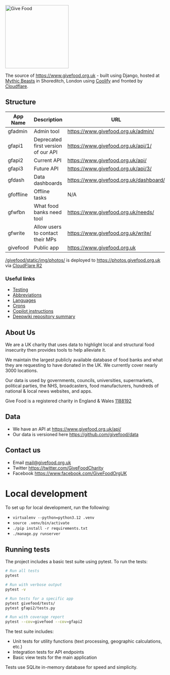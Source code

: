 <img width="200" alt="Give Food" src="https://github.com/givefood/givefood/assets/763913/0b5033f6-a5be-467a-87e4-79b5c33810af"><br>


The source of https://www.givefood.org.uk - built using Django, hosted at [Mythic Beasts](https://www.mythic-beasts.com/) in Shoreditch, London using [Coolify](https://www.coolify.io/) and fronted by [Cloudflare](https://www.cloudflare.com/).

## Structure 
| App Name  | Description                         | URL                                    | Docs |
|-----------|-------------------------------------|----------------------------------------|------|
| gfadmin   | Admin tool                          | https://www.givefood.org.uk/admin/     | [📖](gfadmin/README.md) |
| gfapi1    | Deprecated first version of our API | https://www.givefood.org.uk/api/1/     | [📖](gfapi1/README.md) |
| gfapi2    | Current API                         | https://www.givefood.org.uk/api/       | [📖](gfapi2/README.md) |
| gfapi3    | Future API                          | https://www.givefood.org.uk/api/3/     |      |
| gfdash    | Data dashboards                     | https://www.givefood.org.uk/dashboard/ | [📖](gfdash/README.md) |
| gfoffline | Offline tasks                       | N/A                                    | [📖](gfoffline/README.md) |
| gfwfbn    | What food banks need tool           | https://www.givefood.org.uk/needs/     | [📖](gfwfbn/README.md) |
| gfwrite   | Allow users to contact their MPs    | https://www.givefood.org.uk/write/     | [📖](gfwrite/README.md) |
| givefood  | Public app                          | https://www.givefood.org.uk            | [📖](givefood/README.md) |

[/givefood/static/img/photos/](https://github.com/givefood/givefood/tree/main/givefood/static/img/photos) is deployed to https://photos.givefood.org.uk via [CloudFlare R2](https://developers.cloudflare.com/r2/)


### Useful links
- [Testing](TESTING.md)
- [Abbreviations](abbreviations.md)
- [Languages](languages.md)
- [Crons](crons.md)
- [Copilot instructions](/.github/copilot-instructions.md)
- [Deepwiki repository summary](https://deepwiki.com/givefood/givefood)

## About Us

We are a UK charity that uses data to highlight local and structural food insecurity then provides tools to help alleviate it.

We maintain the largest publicly available database of food banks and what they are requesting to have donated in the UK. We currently cover nearly 3000 locations.

Our data is used by governments, councils, universities, supermarkets, political parties, the NHS, broadcasters, food manufacturers, hundreds of national & local news websites, and apps.

Give Food is a registered charity in England & Wales [1188192](https://register-of-charities.charitycommission.gov.uk/en/charity-search/-/charity-details/5147019)

## Data

* We have an API at https://www.givefood.org.uk/api/
* Our data is versioned here https://github.com/givefood/data

## Contact us

* Email mail@givefood.org.uk
* Twitter https://twitter.com/GiveFoodCharity
* Facebook https://www.facebook.com/GiveFoodOrgUK

# Local development

To set up for local development, run the following:

 - `virtualenv --python=python3.12 .venv`
 - `source .venv/bin/activate`
 - `./pip install -r requirements.txt`
 - `./manage.py runserver`

## Running tests

The project includes a basic test suite using pytest. To run the tests:

```bash
# Run all tests
pytest

# Run with verbose output
pytest -v

# Run tests for a specific app
pytest givefood/tests/
pytest gfapi2/tests.py

# Run with coverage report
pytest --cov=givefood --cov=gfapi2
```

The test suite includes:
- Unit tests for utility functions (text processing, geographic calculations, etc.)
- Integration tests for API endpoints
- Basic view tests for the main application

Tests use SQLite in-memory database for speed and simplicity.
